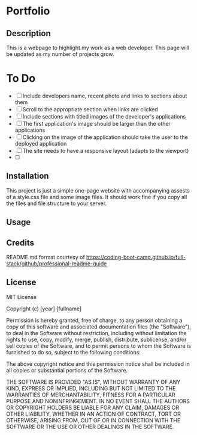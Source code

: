 # Portfolio
## Description
This is a webpage to highlight my work as a web developer.  This page will be updated as my number of projects grow.

# To Do
- [ ] Include developers name, recent photo and links to sections about them
- [ ] Scroll to the appropriate section when links are clicked
- [ ] Include sections with titled images of the developer's applications
- [ ] The first application's image should be larger than the other applications
- [ ] Clicking on the image of the application should take the user to the deployed application
- [ ] The site needs to have a responsive layout (adapts to the viewport)
- [ ] 

## Installation
This project is just a simple one-page website with accompanying assests of a style.css file and some image files.  It should work fine if you copy all the files and file structure to your server.

## Usage


## Credits
README.md format courtesy of https://coding-boot-camp.github.io/full-stack/github/professional-readme-guide

## License
MIT License

Copyright (c) [year] [fullname]

Permission is hereby granted, free of charge, to any person obtaining a copy
of this software and associated documentation files (the "Software"), to deal
in the Software without restriction, including without limitation the rights
to use, copy, modify, merge, publish, distribute, sublicense, and/or sell
copies of the Software, and to permit persons to whom the Software is
furnished to do so, subject to the following conditions:

The above copyright notice and this permission notice shall be included in all
copies or substantial portions of the Software.

THE SOFTWARE IS PROVIDED "AS IS", WITHOUT WARRANTY OF ANY KIND, EXPRESS OR
IMPLIED, INCLUDING BUT NOT LIMITED TO THE WARRANTIES OF MERCHANTABILITY,
FITNESS FOR A PARTICULAR PURPOSE AND NONINFRINGEMENT. IN NO EVENT SHALL THE
AUTHORS OR COPYRIGHT HOLDERS BE LIABLE FOR ANY CLAIM, DAMAGES OR OTHER
LIABILITY, WHETHER IN AN ACTION OF CONTRACT, TORT OR OTHERWISE, ARISING FROM,
OUT OF OR IN CONNECTION WITH THE SOFTWARE OR THE USE OR OTHER DEALINGS IN THE
SOFTWARE.
